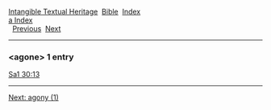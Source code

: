 [Intangible Textual Heritage](../../index)  [Bible](../index) 
[Index](index)   
[a Index](_a_)  
  [Previous](c00307)  [Next](c00309) 

------------------------------------------------------------------------

### &lt;agone&gt; 1 entry

[Sa1 30:13](../kjv/sa1030.htm#013)  

------------------------------------------------------------------------

[Next: agony (1)](c00309)
